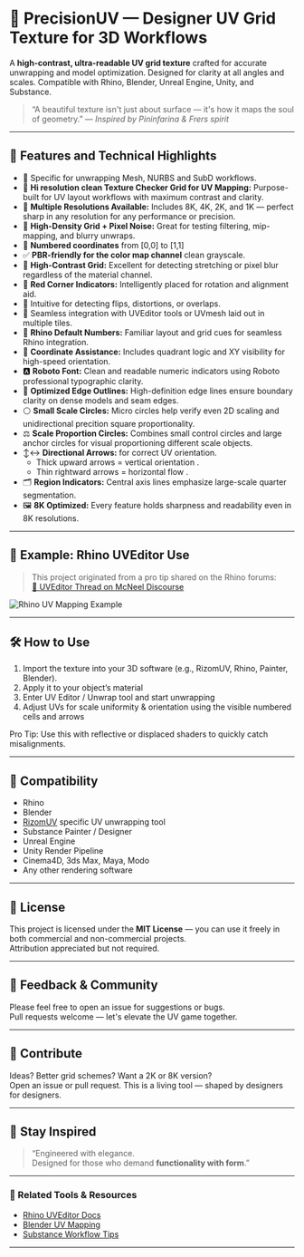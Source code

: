 # 🎯 PrecisionUV — Designer UV Grid Texture for 3D Workflows

A **high-contrast, ultra-readable UV grid texture** crafted for accurate unwrapping and model optimization. Designed for clarity at all angles and scales. Compatible with Rhino, Blender, Unreal Engine, Unity, and Substance.

> “A beautiful texture isn't just about surface — it's how it maps the soul of geometry.” — *Inspired by Pininfarina & Frers spirit*

---

## 🚀 Features and Technical Highlights

- 💎 Specific for unwrapping Mesh, NURBS and SubD workflows.
- 🏁 **Hi resolution clean Texture Checker Grid for UV Mapping:** Purpose-built for UV layout workflows with maximum contrast and clarity.
- 💯 **Multiple Resolutions Available:** Includes 8K, 4K, 2K, and 1K — perfect sharp in any resolution for any performance or precision.
- 🧱 **High-Density Grid + Pixel Noise:** Great for testing filtering, mip-mapping, and blurry unwraps.
- 🎯 **Numbered coordinates** from [0,0] to [1,1]
- ✅ **PBR-friendly for the color map channel** clean grayscale.
- 🎯 **High-Contrast Grid:** Excellent for detecting stretching or pixel blur regardless of the material channel.
- 🔺 **Red Corner Indicators:** Intelligently placed for rotation and alignment aid.
- 🧠 Intuitive for detecting flips, distortions, or overlaps.
- 🧵 Seamless integration with UVEditor tools or UVmesh laid out in multiple tiles.
- 🔢 **Rhino Default Numbers:** Familiar layout and grid cues for seamless Rhino integration.
- 📐 **Coordinate Assistance:** Includes quadrant logic and XY visibility for high-speed orientation.
- 🅰️ **Roboto Font:** Clean and readable numeric indicators using Roboto professional typographic clarity.
- 🔲 **Optimized Edge Outlines:** High-definition edge lines ensure boundary clarity on dense models and seam edges.
- ⚪ **Small Scale Circles:** Micro circles help verify even 2D scaling and unidirectional precition square proportionality.
- ⚖️ **Scale Proportion Circles:** Combines small control circles and large anchor circles for visual proportioning different scale objects.
- ↕️↔️ **Directional Arrows:** for correct UV orientation.
    - Thick upward arrows = vertical orientation  .
    - Thin rightward arrows = horizontal flow  .
- 🗂️ **Region Indicators:** Central axis lines emphasize large-scale quarter segmentation.
- 🖼️ **8K Optimized:** Every feature holds sharpness and readability even in 8K resolutions.

  
---

## 📸 Example: Rhino UVEditor Use

> This project originated from a pro tip shared on the Rhino forums:  
[🔗 UVEditor Thread on McNeel Discourse](https://discourse.mcneel.com/t/uveditor-tip-uv-mapping-replace-your-uv-grid-texture)

![Rhino UV Mapping Example](examples/rhino_uveditor_demo.png)

---

## 🛠️ How to Use

1. Import the texture into your 3D software (e.g., RizomUV, Rhino, Painter, Blender).
2. Apply it to your object’s material
3. Enter UV Editor / Unwrap tool and start unwrapping
4. Adjust UVs for scale uniformity & orientation using the visible numbered cells and arrows

Pro Tip: Use this with reflective or displaced shaders to quickly catch misalignments.

---

## 🧩 Compatibility

- Rhino
- Blender
- [RizomUV](https://www.rizomuv.com/) specific UV unwrapping tool
- Substance Painter / Designer
- Unreal Engine
- Unity Render Pipeline
- Cinema4D, 3ds Max, Maya, Modo
- Any other rendering software

---

## 📖 License

This project is licensed under the **MIT License** — you can use it freely in both commercial and non-commercial projects.  
Attribution appreciated but not required.

---

## 💬 Feedback & Community

Please feel free to open an issue for suggestions or bugs.  
Pull requests welcome — let's elevate the UV game together.

---

## 🤝 Contribute

Ideas? Better grid schemes? Want a 2K or 8K version?  
Open an issue or pull request. This is a living tool — shaped by designers for designers.

---

## 💬 Stay Inspired

> “Engineered with elegance.  
> Designed for those who demand **functionality with form**.”

---

### 🔗 Related Tools & Resources

- [Rhino UVEditor Docs](https://www.rhino3d.com)
- [Blender UV Mapping](https://docs.blender.org/manual/en/latest/modeling/meshes/uv/editing.html)
- [Substance Workflow Tips](https://substance3d.adobe.com)

---
